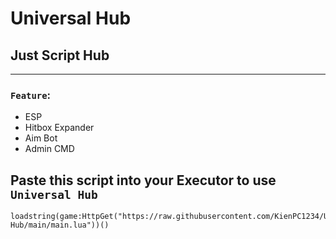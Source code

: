 # Universal Hub
## Just Script Hub
___
### `Feature`:
+ ESP
+ Hitbox Expander
+ Aim Bot
+ Admin CMD
## Paste this script into your Executor to use `Universal Hub`
    loadstring(game:HttpGet("https://raw.githubusercontent.com/KienPC1234/Universal-Hub/main/main.lua"))()

